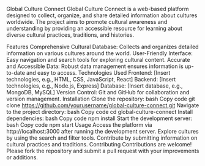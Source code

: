 Global Culture Connect
Global Culture Connect is a web-based platform designed to collect, organize, and share detailed information about cultures worldwide. The project aims to promote cultural awareness and understanding by providing an accessible resource for learning about diverse cultural practices, traditions, and histories.

Features
Comprehensive Cultural Database: Collects and organizes detailed information on various cultures around the world.
User-Friendly Interface: Easy navigation and search tools for exploring cultural content.
Accurate and Accessible Data: Robust data management ensures information is up-to-date and easy to access.
Technologies Used
Frontend: [Insert technologies, e.g., HTML, CSS, JavaScript, React]
Backend: [Insert technologies, e.g., Node.js, Express]
Database: [Insert database, e.g., MongoDB, MySQL]
Version Control: Git and GitHub for collaboration and version management.
Installation
Clone the repository:
bash
Copy code
git clone https://github.com/yourusername/global-culture-connect.git
Navigate to the project directory:
bash
Copy code
cd global-culture-connect
Install dependencies:
bash
Copy code
npm install
Start the development server:
bash
Copy code
npm start
Usage
Access the platform via http://localhost:3000 after running the development server.
Explore cultures by using the search and filter tools.
Contribute by submitting information on cultural practices and traditions.
Contributing
Contributions are welcome! Please fork the repository and submit a pull request with your improvements or additions.
